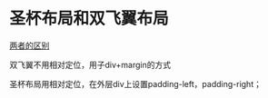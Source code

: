 # 圣杯布局和双飞翼布局

[两者的区别](http://wiki.jikexueyuan.com/project/liujinsheng/note/grail_lyout.html)

双飞翼不用相对定位，用子div+margin的方式

圣杯布局用相对定位，在外层div上设置padding-left，padding-right；

